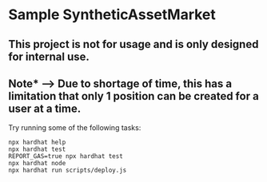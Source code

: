 # Sample SyntheticAssetMarket

## This project is not for usage and is only designed for internal use.
## Note* --> Due to shortage of time, this has a limitation that only 1 position can be created for a user at a time.

Try running some of the following tasks:

```shell
npx hardhat help
npx hardhat test
REPORT_GAS=true npx hardhat test
npx hardhat node
npx hardhat run scripts/deploy.js
```
